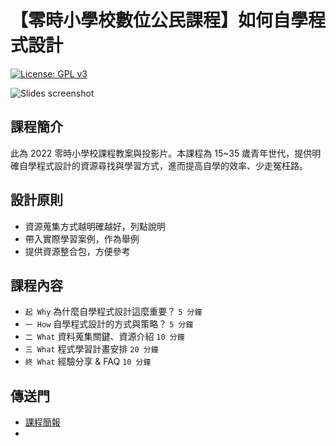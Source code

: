 # 【零時小學校數位公民課程】如何自學程式設計

[![License: GPL v3](https://img.shields.io/badge/License-GPLv3-blue.svg)](https://www.gnu.org/licenses/gpl-3.0)

![Slides screenshot](https://user-images.githubusercontent.com/49829569/177146967-07080165-af13-4a7f-abf9-66616fc06c4d.png)

## 課程簡介

此為 2022 零時小學校課程教案與投影片。本課程為 15~35 歲青年世代，提供明確自學程式設計的資源尋找與學習方式，進而提高自學的效率、少走冤枉路。

## 設計原則

- 資源蒐集方式越明確越好，列點說明
- 帶入實際學習案例，作為舉例
- 提供資源整合包，方便參考

## 課程內容

- `起 Why` 為什麼自學程式設計這麼重要？ `5 分鐘`
- `一 How` 自學程式設計的方式與策略？ `5 分鐘`
- `二 What` 資料蒐集關鍵、資源介紹 `10 分鐘`
- `三 What` 程式學習計畫安排 `20 分鐘`
- `終 What` 經驗分享 & FAQ `10 分鐘`

## 傳送門

- [課程簡報](https://github.com/Sax-Ted/sch001-2022-learn-programming/blob/main/slides.pdf)
- [](https://github.com/Sax-Ted/sch001-2022-learn-programming/blob/main/course-plan.md)
